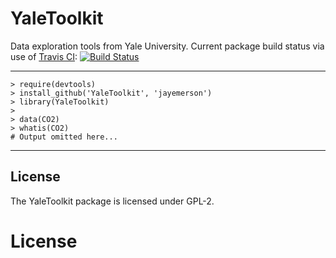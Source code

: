 YaleToolkit
===========

Data exploration tools from Yale University.
Current package build status via use of
[Travis CI](https://travis-ci.org/jayemerson/YaleToolkit):
[![Build Status](https://travis-ci.org/jayemerson/YaleToolkit.png?branch=master)](https://travis-ci.org/jayemerson/YaleToolkit)

---
    > require(devtools)
    > install_github('YaleToolkit', 'jayemerson')
    > library(YaleToolkit)
    >
    > data(CO2)
    > whatis(CO2)
    # Output omitted here...
---

## License

The YaleToolkit package is licensed under GPL-2.

License
=======
